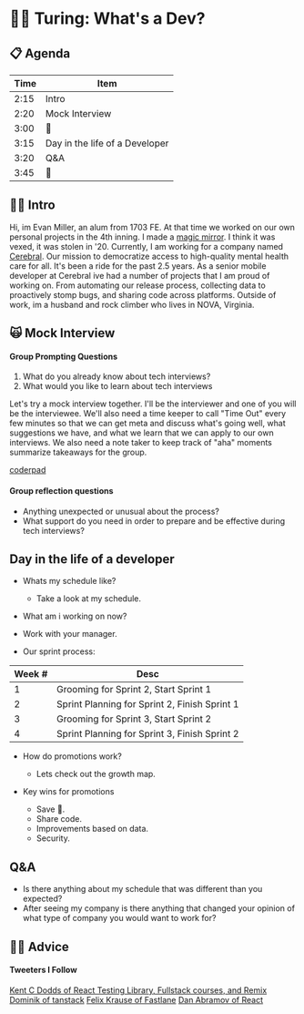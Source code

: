# 👩‍💻 Turing: What's a Dev?

## 📋 Agenda
| Time 	| Item 	|
|-	|-	|
| 2:15 	| Intro 	|
| 2:20 	| Mock Interview 	|
| 3:00 	| 🍅 |
| 3:15 	| Day in the life of a Developer |
| 3:20 	| Q&A 	|
| 3:45 	| 👋	|

## 👨‍🎤 Intro
Hi, im Evan Miller, an alum from 1703 FE. At that time we worked on our own personal projects in the 4th inning. I made a [magic mirror](https://github.com/EvanSays/magic-mirror). I think it was vexed, it was stolen in '20. Currently, I am working for a company named [Cerebral](https://cerebral.com/). Our mission to democratize access to high-quality mental health care for all. It's been a ride for the past 2.5 years. As a senior mobile developer at Cerebral ive had a number of projects that I am proud of working on. From automating our release process, collecting data to proactively stomp bugs, and sharing code across platforms. Outside of work, im a husband and rock climber who lives in NOVA, Virginia.

## 🙀 Mock Interview

#### Group Prompting Questions
1. What do you already know about tech interviews?
2. What would you like to learn about tech interviews

Let's try a mock interview together. I'll be the interviewer and one of you will be the interviewee. We'll also need a time keeper to call "Time Out" every few minutes so that we can get meta and discuss what's going well, what suggestions we have, and what we learn that we can apply to our own interviews. We also need a note taker to keep track of "aha" moments summarize takeaways for the group.

[coderpad](https://coderpad.io/NJXTXX2R)

#### Group reflection questions
- Anything unexpected or unusual about the process?
- What support do you need in order to prepare and be effective during tech interviews?

## Day in the life of a developer

- Whats my schedule like?
  - Take a look at my schedule.

- What am i working on now?

- Work with your manager.

- Our sprint process:

| Week #  | Desc  |
|-	|-	|
| 1	 | Grooming for Sprint 2, Start Sprint 1 	|
| 2	 | Sprint Planning for Sprint 2, Finish Sprint 1  |
| 3	 | Grooming for Sprint 3, Start Sprint 2  |
| 4	 | Sprint Planning for Sprint 3, Finish Sprint 2 	|

- How do promotions work?
  - Lets check out the growth map.

- Key wins for promotions
  - Save 💸.
  - Share code.
  - Improvements based on data.
  - Security.

## Q&A
- Is there anything about my schedule that was different than you expected?
- After seeing my company is there anything that changed your opinion of what type of company you would want to work for?

## 🙋‍♀️ Advice

#### Tweeters I Follow
[Kent C Dodds of React Testing Library, Fullstack courses, and Remix](https://twitter.com/kentcdodds)
[Dominik of tanstack](https://twitter.com/TkDodo)
[Felix Krause of Fastlane](https://twitter.com/KrauseFx)
[Dan Abramov of React](https://twitter.com/dan_abramov)
